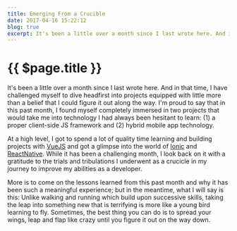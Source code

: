 ```yaml
---
title: Emerging From a Crucible
date: 2017-04-16 15:22:12
blog: true
excerpt: It's been a little over a month since I last wrote here. And in that time, I have challenged myself to dive headfirst into projects equipped with little more than a belief that I could figure it out along the way.
---
```


# {{ $page.title }}

It's been a little over a month since I last wrote here. And in that time, I have challenged myself to dive headfirst into projects equipped with little more than a belief that I could figure it out along the way. I'm proud to say that in this past month, I found myself completely immersed in two projects that would take me into technology I had always been hesitant to learn: (1) a proper client-side JS framework and (2) hybrid mobile app technology.

At a high level, I got to spend a lot of quality time learning and building projects with [VueJS](https://vuejs.org) and got a glimpse into the world of [Ionic](https://ionicframework.com/) and [ReactNative](https://facebook.github.io/react-native/). While it has been a challenging month, I look back on it with a gratitude to the trials and tribulations I underwent as a crucicle in my journey to improve my abilities as a developer.

More is to come on the lessons learned from this past month and why it has been such a meaningful experience; but in the meantime, what I will say is this: Unlike walking and running which build upon successive skills, taking the leap into something new that is terrifying is more like a young bird learning to fly. Sometimes, the best thing you can do is to spread your wings, leap and flap like crazy until you figure it out on the way down.
